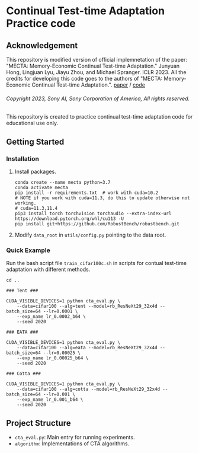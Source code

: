 # Continual Test-time Adaptation Practice code

## Acknowledgement

This repository is modified version of official implemnetation of the paper: "MECTA: Memory-Economic Continual Test-time Adaptation." Junyuan Hong, Lingjuan Lyu, Jiayu Zhou, and Michael Spranger. ICLR 2023.
All the credits for developing this code goes to the authors of "MECTA: Memory-Economic Continual Test-time Adaptation.".
[paper](https://openreview.net/forum?id=N92hjSf5NNh) / [code](https://github.com/SonyAI/MECTA)
###### Copyright 2023, Sony AI, Sony Corporation of America, All rights reserved.

This repository is created to practice continual test-time adaptation code for educational use only.

## Getting Started

### Installation

1. Install packages.
    ```shell
    conda create --name mecta python=3.7
    conda activate mecta
    pip install -r requirements.txt  # work with cuda=10.2
    # NOTE if you work with cuda=11.3, do this to update otherwise not working.
    # cuda=11.3,11.4
    pip3 install torch torchvision torchaudio --extra-index-url https://download.pytorch.org/whl/cu113 -U
    pip install git+https://github.com/RobustBench/robustbench.git
    ```
2. Modify `data_root` in `utils/config.py` pointing to the data root.

### Quick Example

Run the bash script file `train_cifar100c.sh` in scripts for contual test-time adaptation with different methods.
```shell
cd ..

### Tent ###

CUDA_VISIBLE_DEVICES=1 python cta_eval.py \
    --data=cifar100 --alg=tent --model=rb_ResNeXt29_32x4d --batch_size=64 --lr=0.0001 \
    --exp_name lr_0.0002_b64 \
    --seed 2020

### EATA ###

CUDA_VISIBLE_DEVICES=1 python cta_eval.py \
    --data=cifar100 --alg=eata --model=rb_ResNeXt29_32x4d --batch_size=64 --lr=0.00025 \
    --exp_name lr_0.00025_b64 \
    --seed 2020

### Cotta ###

CUDA_VISIBLE_DEVICES=1 python cta_eval.py \
    --data=cifar100 --alg=cotta --model=rb_ResNeXt29_32x4d --batch_size=64 --lr=0.001 \
    --exp_name lr_0.001_b64 \
    --seed 2020
```

## Project Structure

* `cta_eval.py`: Main entry for running experiments.
* `algorithm`: Implementations of CTA algorithms.
